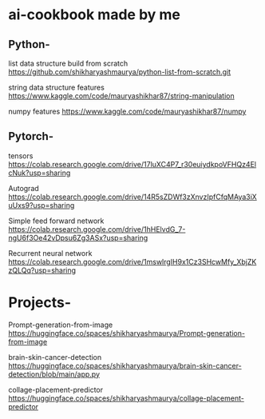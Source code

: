 # ai-cookbook made by me

## Python-

list data structure build from scratch
https://github.com/shikharyashmaurya/python-list-from-scratch.git

string data structure features
https://www.kaggle.com/code/mauryashikhar87/string-manipulation

numpy features
https://www.kaggle.com/code/mauryashikhar87/numpy


## Pytorch-

tensors
https://colab.research.google.com/drive/17luXC4P7_r30euiydkpoVFHQz4ElcNuk?usp=sharing

Autograd
https://colab.research.google.com/drive/14R5sZDWf3zXnvzIpfCfqMAya3iXuUxs9?usp=sharing

Simple feed forward network
https://colab.research.google.com/drive/1hHElvdG_7-ngU6f3Oe42vDpsu6Zg3ASx?usp=sharing

Recurrent neural network
https://colab.research.google.com/drive/1mswlrgIH9x1Cz3SHcwMfy_XbjZKzQLQq?usp=sharing

# Projects-

Prompt-generation-from-image
https://huggingface.co/spaces/shikharyashmaurya/Prompt-generation-from-image

brain-skin-cancer-detection
https://huggingface.co/spaces/shikharyashmaurya/brain-skin-cancer-detection/blob/main/app.py

collage-placement-predictor
https://huggingface.co/spaces/shikharyashmaurya/collage-placement-predictor
